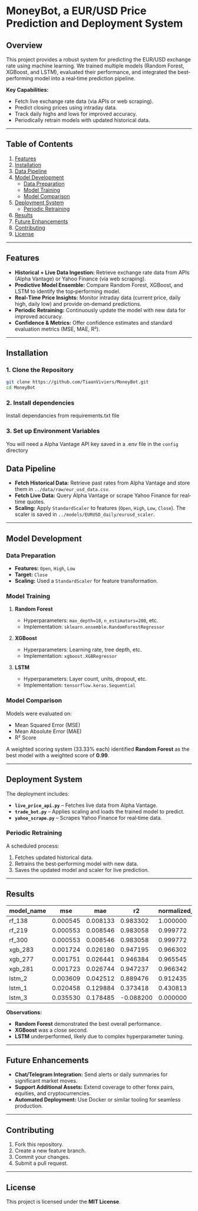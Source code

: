 # MoneyBot, a EUR/USD Price Prediction and Deployment System

## Overview
This project provides a robust system for predicting the EUR/USD exchange rate using machine learning. We trained multiple models (Random Forest, XGBoost, and LSTM), evaluated their performance, and integrated the best‐performing model into a real‐time prediction pipeline.

**Key Capabilities:**
- Fetch live exchange rate data (via APIs or web scraping).
- Predict closing prices using intraday data.
- Track daily highs and lows for improved accuracy.
- Periodically retrain models with updated historical data.

---

## Table of Contents
1. [Features](#features)  
2. [Installation](#installation)  
3. [Data Pipeline](#data-pipeline)  
4. [Model Development](#model-development)  
   - [Data Preparation](#data-preparation)  
   - [Model Training](#model-training)  
   - [Model Comparison](#model-comparison)  
5. [Deployment System](#deployment-system)  
   - [Periodic Retraining](#periodic-retraining)  
6. [Results](#results)  
7. [Future Enhancements](#future-enhancements)  
8. [Contributing](#contributing)  
9. [License](#license)  

---

## Features
- **Historical + Live Data Ingestion:** Retrieve exchange rate data from APIs (Alpha Vantage) or Yahoo Finance (via web scraping).  
- **Predictive Model Ensemble:** Compare Random Forest, XGBoost, and LSTM to identify the top‐performing model.  
- **Real‐Time Price Insights:** Monitor intraday data (current price, daily high, daily low) and provide on‐demand predictions.  
- **Periodic Retraining:** Continuously update the model with new data for improved accuracy.  
- **Confidence & Metrics:** Offer confidence estimates and standard evaluation metrics (MSE, MAE, R²).

---

## Installation

### 1. Clone the Repository
```bash
git clone https://github.com/TiaanViviers/MoneyBot.git
cd MoneyBot
```

### 2. Install dependencies
Install dependancies from requirements.txt file

### 3. Set up Environment Variables
You will need a Alpha Vantage API key saved in a .env file in the `config` directory


## Data Pipeline
- **Fetch Historical Data:** Retrieve past rates from Alpha Vantage and store them in `../data/raw/eur_usd_data.csv`.
- **Fetch Live Data:** Query Alpha Vantage or scrape Yahoo Finance for real‐time quotes.
- **Scaling:** Apply `StandardScaler` to features (`Open`, `High`, `Low`, `Close`). The scaler is saved in `../models/EURUSD_daily/eurusd_scaler`.

---

## Model Development

### Data Preparation
- **Features:** `Open`, `High`, `Low`
- **Target:** `Close`
- **Scaling:** Used a `StandardScaler` for feature transformation.

### Model Training

1. **Random Forest**  
   - Hyperparameters: `max_depth=10`, `n_estimators=200`, etc.  
   - Implementation: `sklearn.ensemble.RandomForestRegressor`

2. **XGBoost**  
   - Hyperparameters: Learning rate, tree depth, etc.  
   - Implementation: `xgboost.XGBRegressor`

3. **LSTM**  
   - Hyperparameters: Layer count, units, dropout, etc.  
   - Implementation: `tensorflow.keras.Sequential`

### Model Comparison
Models were evaluated on:
- Mean Squared Error (MSE)  
- Mean Absolute Error (MAE)  
- R² Score  

A weighted scoring system (33.33% each) identified **Random Forest** as the best model with a weighted score of **0.99**.

---

## Deployment System
The deployment includes:
- **`live_price_api.py`** – Fetches live data from Alpha Vantage.  
- **`trade_bot.py`** – Applies scaling and loads the trained model to predict.  
- **`yahoo_scrape.py`** – Scrapes Yahoo Finance for real‐time data.

### Periodic Retraining
A scheduled process:
1. Fetches updated historical data.  
2. Retrains the best‐performing model with new data.  
3. Saves the updated model and scaler for live prediction.

---

## Results
| model_name | mse      | mae      | r2       | normalized_mse | normalized_mae | normalized_r2 | weighted_score | rank |
|------------|----------|----------|----------|----------------|----------------|---------------|---------------|------|
| rf_138     | 0.000545 | 0.008133 | 0.983302 | 1.000000       | 1.000000       | 1.000000      | 0.999900      | 1.0  |
| rf_219     | 0.000553 | 0.008546 | 0.983058 | 0.999772       | 0.997574       | 0.999772      | 0.998939      | 2.0  |
| rf_300     | 0.000553 | 0.008546 | 0.983058 | 0.999772       | 0.997574       | 0.999772      | 0.998939      | 3.0  |
| xgb_283    | 0.001724 | 0.026180 | 0.947195 | 0.966302       | 0.894058       | 0.966302      | 0.942127      | 4.0  |
| xgb_277    | 0.001751 | 0.026441 | 0.946384 | 0.965545       | 0.892527       | 0.965545      | 0.941112      | 5.0  |
| xgb_281    | 0.001723 | 0.026744 | 0.947237 | 0.966342       | 0.890749       | 0.966342      | 0.941050      | 6.0  |
| lstm_2     | 0.003609 | 0.042512 | 0.889476 | 0.912435       | 0.798190       | 0.912435      | 0.874266      | 7.0  |
| lstm_1     | 0.020458 | 0.129884 | 0.373418 | 0.430813       | 0.285296       | 0.430813      | 0.382269      | 8.0  |
| lstm_3     | 0.035530 | 0.178485 | -0.088200| 0.000000       | 0.000000       | 0.000000      | 0.000000      | 9.0  |

**Observations:**
- **Random Forest** demonstrated the best overall performance.  
- **XGBoost** was a close second.  
- **LSTM** underperformed, likely due to complex hyperparameter tuning.

---

## Future Enhancements 
- **Chat/Telegram Integration:** Send alerts or daily summaries for significant market moves.  
- **Support Additional Assets:** Extend coverage to other forex pairs, equities, and cryptocurrencies.  
- **Automated Deployment:** Use Docker or similar tooling for seamless production.

---

## Contributing
1. Fork this repository.  
2. Create a new feature branch.  
3. Commit your changes.  
4. Submit a pull request.

---

## License
This project is licensed under the **MIT License**.

